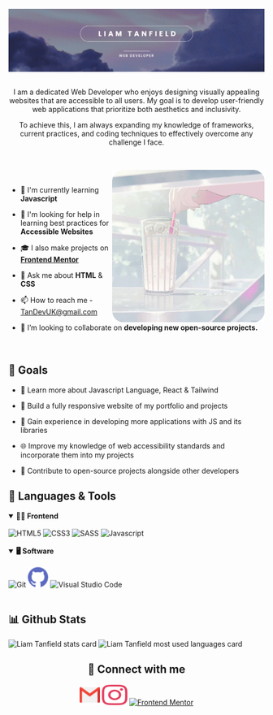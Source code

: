 <br>
<picture>
  <source media="(prefers-color-scheme: dark)" srcset="assets/dark_version.jpg">
  <source media="(prefers-color-scheme: light)" srcset="assets/light_version.jpg">
  <img alt="" src="assets/light_version.jpg" align="center">
</picture>
<br>
<br>

<p align="center">I am a dedicated Web Developer who enjoys designing visually appealing websites that are accessible to all users. My goal is to develop user-friendly web applications that prioritize both aesthetics and inclusivity.</p>

<p align="center">To achieve this, I am always expanding my knowledge of frameworks, current practices, and coding techniques to effectively overcome any challenge I face.</p>

##

<br>

<img align="right" alt="" src="assets/ice water.gif" width="300px"/>

<br>

- 🧠 I'm currently learning <b>Javascript</b>

- 🤝 I'm looking for help in learning best practices for <b>Accessible Websites</b>

- 🎓 I also make projects on <a href="https://www.frontendmentor.io/profile/TanDevv" target="blank" rel="noopener" title="opens in a new tab"><b>Frontend Mentor</b></a>

- 💬 Ask me about <b>HTML</b> & <b>CSS</b>

- 📫 How to reach me - TanDevUK@gmail.com

- 👯 I’m looking to collaborate on <b>developing new open-source projects.</b>
  <br>
  <br>
  <br>

<h2>📝 Goals</h2>

- 📖 Learn more about Javascript Language, React & Tailwind

- 🚧 Build a fully responsive website of my portfolio and projects

- 🚀 Gain experience in developing more applications with JS and its libraries

- 🌐 Improve my knowledge of web accessibility standards and incorporate them into my projects

- 🙌 Contribute to open-source projects alongside other developers

<div>

<h2>🧰 Languages & Tools</h2>

<details open>
<summary><b>👨‍💻 Frontend</b></summary>
<br>
 <img src="https://cdn.jsdelivr.net/gh/devicons/devicon/icons/html5/html5-original.svg" width="40px" height="40px" alt="HTML5" title="HTML5"/>
 <img src="https://cdn.jsdelivr.net/gh/devicons/devicon/icons/css3/css3-original.svg" width="40px" height="40px" alt="CSS3" title="CSS3"/>
 <img src="https://cdn.jsdelivr.net/gh/devicons/devicon/icons/sass/sass-original.svg" width="40px" height="40px" alt="SASS" title="SASS"/>
 <img src="https://cdn.jsdelivr.net/gh/devicons/devicon/icons/javascript/javascript-plain.svg" width="40px" height="40px" alt="Javascript" title="Javascript"/>
</details>
<br>

<details open>
<summary><b>🖥️ Software</b></summary>
<br>
 <img src="https://cdn.jsdelivr.net/gh/devicons/devicon/icons/git/git-original.svg" width="40px" height="40px" alt="Git" title="Git"/>
 <img src="assets/github.png" width="40px" height="40px" alt="Github" title="Github"/>
 <img src="https://cdn.jsdelivr.net/gh/devicons/devicon/icons/vscode/vscode-original.svg" width="40px" height="40px" alt="Visual Studio Code" title="Visual Studio Code"/>
</details>
<br>

<h2>📊 Github Stats </h2>
<p>
<img align="center" width="385px" src="https://github-readme-stats.vercel.app/api?username=Tandevv&show_icons=true&theme=transparent&title_color=000000&text_color=000000&bg_color=ffffff&hide_border=false&rank_icon=github" alt="Liam Tanfield stats card" title="Liam Tanfield stats card"/>
<img align="center" width="350px" src="https://github-readme-stats.vercel.app/api/top-langs/?username=tandevv&layout=compact" alt="Liam Tanfield most used languages card" title="Liam Tanfield most used languages card">
</p>

<div align ="center">
<h2>📧 Connect with me</h2>
  <a href="mailto:TanDevUK@gmail.com">
    <img src="assets/gmail.png" alt="Gmail" title="Gmail" height="40px" width="40px"/></a>
  <a href="https://www.instagram.com/tandevuk/" target="blank">
    <img src="assets/instagram-color.svg" alt="Instagram" title="Instagram" height="40px" width="50px"/></a>
  <a href="https://www.frontendmentor.io/profile/tandevv" target="blank">
    <img src="https://user-images.githubusercontent.com/13468728/230118926-2cb0d52a-20bc-4ebb-aff3-7096bd97f1fa.svg" alt="Frontend Mentor" title="Frontend Mentor" height="40px" width="40px"/></a>
</div>
